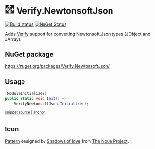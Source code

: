 # <img src="/src/icon.png" height="30px"> Verify.NewtonsoftJson

[![Build status](https://ci.appveyor.com/api/projects/status/ej794va900x9257f?svg=true)](https://ci.appveyor.com/project/SimonCropp/Verify-NewtonsoftJson)
[![NuGet Status](https://img.shields.io/nuget/v/Verify.NewtonsoftJson.svg)](https://www.nuget.org/packages/Verify.NewtonsoftJson/)

Adds [Verify](https://github.com/VerifyTests/Verify) support for converting Newtonsoft.Json types (JObject and JArray).


## NuGet package

https://nuget.org/packages/Verify.NewtonsoftJson/


## Usage

<!-- snippet: enable -->
<a id='snippet-enable'></a>
```cs
[ModuleInitializer]
public static void Init() =>
    VerifyNewtonsoftJson.Initialize();
```
<sup><a href='/src/Tests/ModuleInitializer.cs#L3-L9' title='Snippet source file'>snippet source</a> | <a href='#snippet-enable' title='Start of snippet'>anchor</a></sup>
<!-- endSnippet -->


## Icon

[Pattern](https://thenounproject.com/term/pattern/1440985/) designed by [Shadows of love](https://thenounproject.com/vinoth7089/) from [The Noun Project](https://thenounproject.com/).

